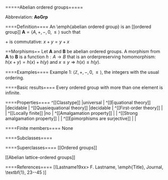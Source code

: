 =====Abelian ordered groups=====

Abbreviation: **AoGrp**


====Definition====
An \emph{abelian ordered group} is an [[ordered group]] $\mathbf{A}=\langle A,+,-,0,\le\rangle$ such that

$+$ is commutative: $x+y=y+x$

==Morphisms==
Let $\mathbf{A}$ and $\mathbf{B}$ be abelian ordered groups. A morphism from $\mathbf{A}$ to $\mathbf{B}$ is a function $h:A\rightarrow B$ that is an orderpreserving homomorphism: 
$h(x + y)=h(x) + h(y)$ and $x\le y\Longrightarrow h(x)\le h(y)$.


====Examples====
Example 1: $\langle\mathbb Z,+,-,0,\le\rangle$, the integers with the usual ordering.


====Basic results====
Every ordered group with more than one element is infinite.


====Properties====
^[[Classtype]]                        |universal |
^[[Equational theory]]                |decidable |
^[[Quasiequational theory]]           |decidable |
^[[First-order theory]]               | |
^[[Locally finite]]                   |no |
^[[Amalgamation property]]            | |
^[[Strong amalgamation property]]     | |
^[[Epimorphisms are surjective]]      | |


====Finite members====
None

====Subclasses====


====Superclasses====
[[Ordered groups]]

[[Abelian lattice-ordered groups]]


====References====
[(Lastname19xx>
F. Lastname, \emph{Title}, Journal, \textbf{1}, 23--45
)]
